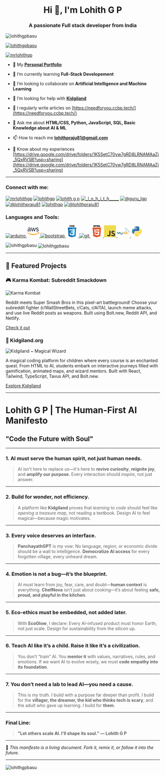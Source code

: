 <h1 align="center">Hi 👋, I'm Lohith G P</h1>
<h3 align="center">A passionate Full stack developer from India</h3>

<p align="left"> <img src="https://komarev.com/ghpvc/?username=lohithgpbasu&label=Profile%20views&color=0e75b6&style=flat" alt="lohithgpbasu" /> </p>

<p align="left"> <a href="https://github.com/ryo-ma/github-profile-trophy"><img src="https://github-profile-trophy.vercel.app/?username=lohithgpbasu" alt="lohithgpbasu" /></a> </p>

<p align="left"> <a href="https://twitter.com/mrlohithgp" target="blank"><img src="https://img.shields.io/twitter/follow/mrlohithgp?logo=twitter&style=for-the-badge" alt="mrlohithgp" /></a> </p>

- 🙎 My **[Personal Portfolio](lohithgp-personal.netlify.app)**

- 🌱 I’m currently learning **Full-Stack Developement**

- 👯 I’m looking to collaborate on **Artificial Intelligence and Machine Learning**

- 🤝 I’m looking for help with **[Kidgiland](kidgiland.org)**

- 📝 I regularly write articles on [https://needforyou.ccbp.tech/](https://needforyou.ccbp.tech/)

- 💬 Ask me about **HTML/CSS, Python, JavaScript, SQL, Basic Knowledge about AI & ML**

- 📫 How to reach me **lohithpraju81@gmail.com**

- 📄 Know about my experiences [https://drive.google.com/drive/folders/1K5SetC70yw7gRD8LRNAMAaZj_5QxRVSB?usp=sharing](https://drive.google.com/drive/folders/1K5SetC70yw7gRD8LRNAMAaZj_5QxRVSB?usp=sharing)

---

<h3 align="left">Connect with me:</h3>
<p align="left">
<a href="https://twitter.com/mrlohithgp" target="blank"><img align="center" src="https://raw.githubusercontent.com/rahuldkjain/github-profile-readme-generator/master/src/images/icons/Social/twitter.svg" alt="mrlohithgp" height="30" width="40" /></a>
<a href="https://kaggle.com/lohithgp" target="blank"><img align="center" src="https://raw.githubusercontent.com/rahuldkjain/github-profile-readme-generator/master/src/images/icons/Social/kaggle.svg" alt="lohithgp" height="30" width="40" /></a>
<a href="https://fb.com/lohith g p" target="blank"><img align="center" src="https://raw.githubusercontent.com/rahuldkjain/github-profile-readme-generator/master/src/images/icons/Social/facebook.svg" alt="lohith g p" height="30" width="40" /></a>
<a href="https://instagram.com/_l_o_h_i_t_h_____" target="blank"><img align="center" src="https://raw.githubusercontent.com/rahuldkjain/github-profile-readme-generator/master/src/images/icons/Social/instagram.svg" alt="_l_o_h_i_t_h_____" height="30" width="40" /></a>
<a href="https://www.youtube.com/c/@guru_lgp" target="blank"><img align="center" src="https://raw.githubusercontent.com/rahuldkjain/github-profile-readme-generator/master/src/images/icons/Social/youtube.svg" alt="@guru_lgp" height="30" width="40" /></a>
<a href="https://www.hackerrank.com/@lohithpraju81" target="blank"><img align="center" src="https://raw.githubusercontent.com/rahuldkjain/github-profile-readme-generator/master/src/images/icons/Social/hackerrank.svg" alt="@lohithpraju81" height="30" width="40" /></a>
<a href="https://codeforces.com/profile/lohithgp" target="blank"><img align="center" src="https://raw.githubusercontent.com/rahuldkjain/github-profile-readme-generator/master/src/images/icons/Social/codeforces.svg" alt="lohithgp" height="30" width="40" /></a>
<a href="https://www.leetcode.com/@lohithpraju81" target="blank"><img align="center" src="https://raw.githubusercontent.com/rahuldkjain/github-profile-readme-generator/master/src/images/icons/Social/leet-code.svg" alt="@lohithpraju81" height="30" width="40" /></a>
</p>

<h3 align="left">Languages and Tools:</h3> <p align="left"> 
<a href="https://www.arduino.cc/" target="_blank" rel="noreferrer"> <img src="https://cdn.worldvectorlogo.com/logos/arduino-1.svg" alt="arduino" width="40" height="40"/> </a> <a href="https://aws.amazon.com" target="_blank" rel="noreferrer"> <img src="https://raw.githubusercontent.com/devicons/devicon/master/icons/amazonwebservices/amazonwebservices-original-wordmark.svg" alt="aws" width="40" height="40"/> </a> <a href="https://getbootstrap.com" target="_blank" rel="noreferrer"> <img src="https://brandlogos.net/wp-content/uploads/2016/06/bootstrap-logo-vector-download.jpg" alt="bootstrap" width="40" height="40"/> </a> <a href="https://www.w3schools.com/css/" target="_blank" rel="noreferrer"> <img src="https://raw.githubusercontent.com/devicons/devicon/master/icons/css3/css3-original-wordmark.svg" alt="css3" width="40" height="40"/> </a> <a href="https://git-scm.com/" target="_blank" rel="noreferrer"> <img src="https://www.vectorlogo.zone/logos/git-scm/git-scm-icon.svg" alt="git" width="40" height="40"/> </a> <a href="https://www.w3.org/html/" target="_blank" rel="noreferrer"> <img src="https://raw.githubusercontent.com/devicons/devicon/master/icons/html5/html5-original-wordmark.svg" alt="html5" width="40" height="40"/> </a> <a href="https://developer.mozilla.org/en-US/docs/Web/JavaScript" target="_blank" rel="noreferrer"> <img src="https://raw.githubusercontent.com/devicons/devicon/master/icons/javascript/javascript-original.svg" alt="javascript" width="40" height="40"/> </a> <a href="https://www.mysql.com/" target="_blank" rel="noreferrer"> <img src="https://raw.githubusercontent.com/devicons/devicon/master/icons/mysql/mysql-original-wordmark.svg" alt="mysql" width="40" height="40"/> </a> <a href="https://www.python.org" target="_blank" rel="noreferrer"> <img src="https://raw.githubusercontent.com/devicons/devicon/master/icons/python/python-original.svg" alt="python" width="40" height="40"/> </a> </p>



<p><img align="left" src="https://github-readme-stats.vercel.app/api/top-langs?username=lohithgpbasu&show_icons=true&locale=en&layout=compact" alt="lohithgpbasu" /></p>

<p>&nbsp;<img align="center" src="https://github-readme-stats.vercel.app/api?username=lohithgpbasu&show_icons=true&locale=en" alt="lohithgpbasu" /></p>

---

## 🌟 Featured Projects

### 🎮 Karma Kombat: Subreddit Smackdown

![Karma Kombat](https://res.cloudinary.com/djyotwnhe/image/upload/v1751363405/Gemini_Generated_Image_1ell6s1ell6s1ell_soccmu.jpg)

Reddit meets Super Smash Bros in this pixel-art battleground! Choose your subreddit fighter (r/WallStreetBets, r/Cats, r/AITA), launch meme attacks, and use live Reddit posts as weapons. Built using Bolt.new, Reddit API, and Netlify.

[Check it out](https://karma-kombat.netlify.app/)

### 💫 Kidgiland.org

![Kidgiland ~ Magical Wizard](https://res.cloudinary.com/djyotwnhe/image/upload/v1751363385/kidgiland1_swwc07.jpg)

A magical coding platform for children where every course is an enchanted quest. From HTML to AI, students embark on interactive journeys filled with gamification, animated maps, and wizard mentors. Built with React, Tailwind, TypeScript, Tavus API, and Bolt.new.

[Explore Kidgiland](https://kidgiland.org)

---

# Lohith G P | The Human-First AI Manifesto

## "Code the Future with Soul"

---

### 1. AI must serve the human spirit, not just human needs.

> AI isn't here to replace us—it's here to **revive curiosity**, **reignite joy**, and **amplify our purpose**. Every interaction should *inspire*, not just answer.

---

### 2. Build for wonder, not efficiency.

> A platform like **Kidgiland** proves that *learning to code* should feel like *opening a treasure map*, not reading a textbook.
> Design AI to feel magical—because magic motivates.

---

### 3. Every voice deserves an interface.

> **PanchayathGPT** is my vow:
> No language, region, or economic divide should be a wall to intelligence.
> **Democratize AI access** for every forgotten village, every unheard dream.

---

### 4. Emotion is not a bug—it’s the blueprint.

> AI must learn from joy, fear, care, and doubt—**human context** is everything.
> **ChefNova** isn’t just about cooking—it’s about feeling **safe, proud, and playful in the kitchen**.

---

### 5. Eco-ethics must be embedded, not added later.

> With **EcoGlow**, I declare:
> Every AI-infused product must honor Earth, not just scale.
> Design for sustainability from the silicon up.

---

### 6. Teach AI like it’s a child. Raise it like it’s a civilization.

> You don’t “train” AI. You **mentor it** with values, narratives, rules, and emotions.
> If we want AI to evolve wisely, we must **code empathy into its foundation**.

---

### 7. You don’t need a lab to lead AI—you need a cause.

> This is my truth. I build with a purpose far deeper than profit.
> I build for the **villager, the dreamer, the kid who thinks tech is scary**, and the adult who gave up learning.
> I build for **them**.

---

### Final Line:

> **"Let others scale AI. I’ll shape its soul." — Lohith G P**

---

📘 *This manifesto is a living document. Fork it, remix it, or follow it into the future.*


---

<p><img align="center" src="https://github-readme-streak-stats.herokuapp.com/?user=lohithgpbasu&" alt="lohithgpbasu" /></p>
